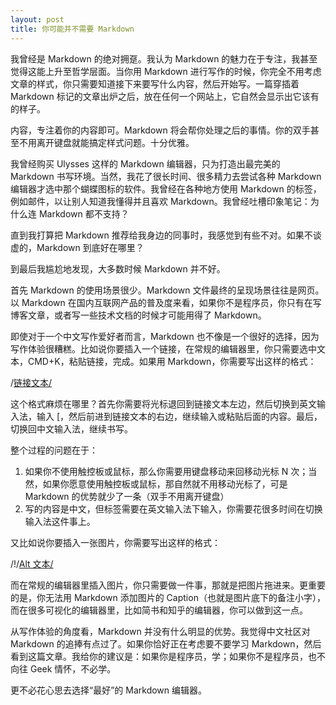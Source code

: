```yaml
---
layout: post
title: 你可能并不需要 Markdown
---
```


我曾经是 Markdown 的绝对拥趸。我认为 Markdown 的魅力在于专注，我甚至觉得这能上升至哲学层面。当你用 Markdown 进行写作的时候，你完全不用考虑文章的样式，你只需要知道接下来要写什么内容，然后开始写。一篇穿插着 Markdown 标记的文章出炉之后，放在任何一个网站上，它自然会显示出它该有的样子。

内容，专注着你的内容即可。Markdown 将会帮你处理之后的事情。你的双手甚至不用离开键盘就能搞定样式问题。十分优雅。

我曾经购买 Ulysses 这样的 Markdown 编辑器，只为打造出最完美的 Markdown 书写环境。当然，我花了很长时间、很多精力去尝试各种 Markdown 编辑器才选中那个蝴蝶图标的软件。我曾经在各种地方使用 Markdown 的标签，例如邮件，以让别人知道我懂得并且喜欢 Markdown。我曾经吐槽印象笔记：为什么连 Markdown 都不支持？

直到我打算把 Markdown 推荐给我身边的同事时，我感觉到有些不对。如果不谈虚的，Markdown 到底好在哪里？

到最后我尴尬地发现，大多数时候 Markdown 并不好。

首先 Markdown 的使用场景很少。Markdown 文件最终的呈现场景往往是网页。以 Markdown 在国内互联网产品的普及度来看，如果你不是程序员，你只有在写博客文章，或者写一些技术文档的时候才可能用得了 Markdown。

即使对于一个中文写作爱好者而言，Markdown 也不像是一个很好的选择，因为写作体验很糟糕。比如说你要插入一个链接，在常规的编辑器里，你只需要选中文本，CMD+K，粘贴链接，完成。如果用 Markdown，你需要写出这样的格式：

/[链接文本/](https://www.link.com)

这个格式麻烦在哪里？首先你需要将光标退回到链接文本左边，然后切换到英文输入法，输入 [，然后前进到链接文本的右边，继续输入或粘贴后面的内容。最后，切换回中文输入法，继续书写。

整个过程的问题在于：
1. 如果你不使用触控板或鼠标，那么你需要用键盘移动来回移动光标 N 次；当然，如果你愿意使用触控板或鼠标，那自然就不用移动光标了，可是 Markdown 的优势就少了一条（双手不用离开键盘）
2. 写的内容是中文，但标签需要在英文输入法下输入，你需要花很多时间在切换输入法这件事上。

又比如说你要插入一张图片，你需要写出这样的格式：

/!/[Alt 文本/](https://www.imagelink.com/image.jpg)

而在常规的编辑器里插入图片，你只需要做一件事，那就是把图片拖进来。更重要的是，你无法用 Markdown 添加图片的 Caption（也就是图片底下的备注小字），而在很多可视化的编辑器里，比如简书和知乎的编辑器，你可以做到这一点。

从写作体验的角度看，Markdown 并没有什么明显的优势。我觉得中文社区对 Markdown 的追捧有点过了。如果你恰好正在考虑要不要学习 Markdown，然后看到这篇文章。我给你的建议是：如果你是程序员，学；如果你不是程序员，也不向往 Geek 情怀，不必学。

更不必花心思去选择“最好”的 Markdown 编辑器。
